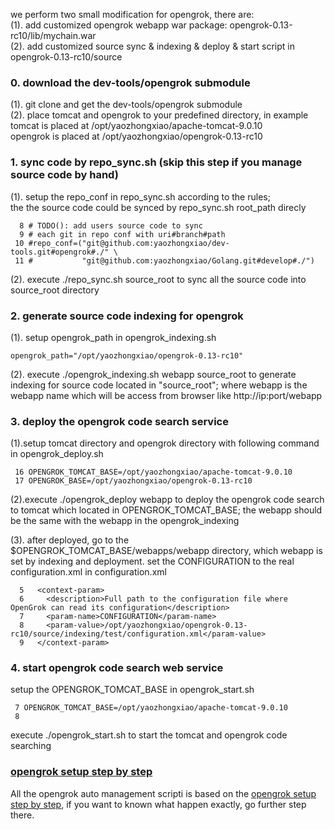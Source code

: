 we perform two small modification for opengrok, there are:  
(1). add customized opengrok webapp war package: opengrok-0.13-rc10/lib/mychain.war  
(2). add customized source sync & indexing & deploy & start script in opengrok-0.13-rc10/source  

### 0. download the dev-tools/opengrok submodule  
(1). git clone and get the dev-tools/opengrok submodule  
(2). place tomcat and opengrok to your predefined directory, in example  
    tomcat is placed at /opt/yaozhongxiao/apache-tomcat-9.0.10  
    opengrok is placed at /opt/yaozhongxiao/opengrok-0.13-rc10  

### 1. sync code by repo_sync.sh (skip this step if you manage source code by hand)  
(1). setup the repo_conf in repo_sync.sh according to the rules;  
the the source code could be synced by repo_sync.sh root_path direcly  

```
  8 # TODO(): add users source code to sync  
  9 # each git in repo conf with uri#branch#path
 10 #repo_conf=("git@github.com:yaozhongxiao/dev-tools.git#opengrok#./" \
 11 #           "git@github.com:yaozhongxiao/Golang.git#develop#./")
```

(2). execute ./repo_sync.sh source_root to sync all the source code into source_root directory  

### 2. generate source code indexing for opengrok
(1). setup opengrok_path in opengrok_indexing.sh  

```
opengrok_path="/opt/yaozhongxiao/opengrok-0.13-rc10"
```

(2). execute ./opengrok_indexing.sh webapp source_root to generate indexing for source 
code located in "source_root"; where webapp is the webapp name which will be access from browser like http://ip:port/webapp 

### 3. deploy the opengrok code search service
(1).setup tomcat directory and opengrok directory with following command in opengrok_deploy.sh  

```
 16 OPENGROK_TOMCAT_BASE=/opt/yaozhongxiao/apache-tomcat-9.0.10
 17 OPENGROK_BASE=/opt/yaozhongxiao/opengrok-0.13-rc10
```

(2).execute ./opengrok_deploy webapp to deploy the opengrok code search to tomcat which located in OPENGROK_TOMCAT_BASE; the webapp should be the same with the webapp in the opengrok_indexing

(3). after deployed, go to the $OPENGROK_TOMCAT_BASE/webapps/webapp directory, which webapp is set by indexing and deployment. set the CONFIGURATION to the real configuration.xml in configuration.xml 

```
  5   <context-param>
  6     <description>Full path to the configuration file where OpenGrok can read its configuration</description>
  7     <param-name>CONFIGURATION</param-name>
  8     <param-value>/opt/yaozhongxiao/opengrok-0.13-rc10/source/indexing/test/configuration.xml</param-value>
  9   </context-param>
```

### 4. start opengrok code search web service
setup the OPENGROK_TOMCAT_BASE in opengrok_start.sh

```
 7 OPENGROK_TOMCAT_BASE=/opt/yaozhongxiao/apache-tomcat-9.0.10
 8
```
execute ./opengrok_start.sh to start the tomcat and opengrok code searching

### [opengrok setup step by step](opengrok_step_by_step.md)

All the opengrok auto management scripti is based on the
[opengrok setup step by step](./opengrok_step_by_step.md), if you want to known
what happen exactly, go further step there.
